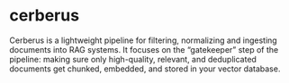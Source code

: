 # cerberus
Cerberus is a lightweight pipeline for filtering, normalizing and ingesting documents into RAG systems.  It focuses on the “gatekeeper” step of the pipeline: making sure only high-quality, relevant, and deduplicated documents get chunked, embedded, and stored in your vector database.
